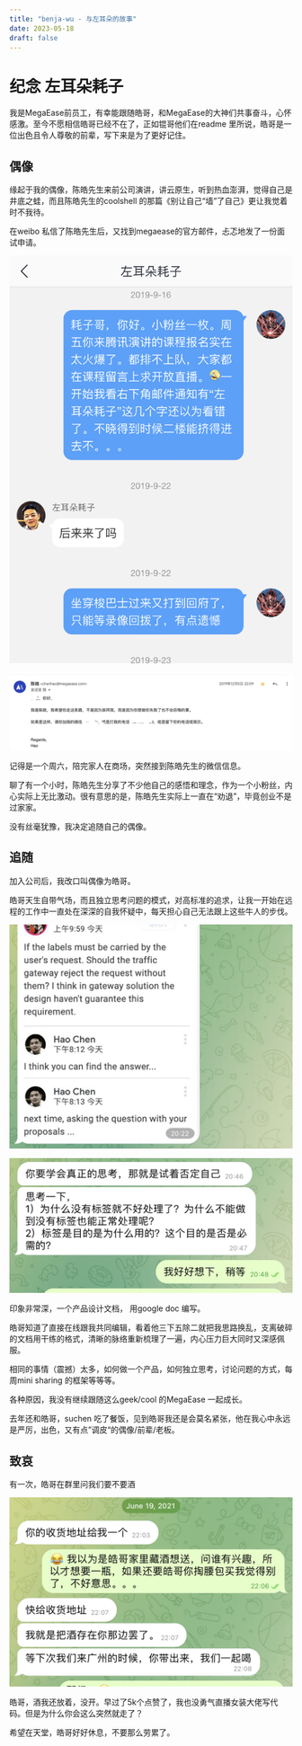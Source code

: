 ```yaml
--- 
title: "benja-wu - 与左耳朵的故事"
date: 2023-05-18
draft: false
---
```


# 纪念 左耳朵耗子 

我是MegaEase前员工，有幸能跟随皓哥，和MegaEase的大神们共事奋斗，心怀感激。至今不愿相信皓哥已经不在了，正如锟哥他们在readme 里所说，皓哥是一位出色且令人尊敬的前辈，写下来是为了更好记住。

## 偶像 

缘起于我的偶像，陈皓先生来前公司演讲，讲云原生，听到热血澎湃，觉得自己是井底之蛙，而且陈皓先生的coolshell 
的那篇《别让自己“墙”了自己》更让我觉着时不我待。

在weibo 私信了陈皓先生后，又找到megaease的官方邮件，忐忑地发了一份面试申请。

![weibo.jpeg](./images/weibo.jpeg)

![email.png](./images/email.png)

记得是一个周六，陪完家人在商场，突然接到陈皓先生的微信信息。

聊了有一个小时，陈皓先生分享了不少他自己的感悟和理念，作为一个小粉丝，内心实际上无比激动。很有意思的是，陈皓先生实际上一直在“劝退”，毕竟创业不是过家家。

没有丝毫犹豫，我决定追随自己的偶像。

## 追随

加入公司后，我改口叫偶像为皓哥。

皓哥天生自带气场，而且独立思考问题的模式，对高标准的追求，让我一开始在远程的工作中一直处在深深的自我怀疑中，每天担心自己无法跟上这些牛人的步伐。

![question.jpeg](./images/question.jpeg)

![think.jpeg](./images/think.jpeg)

印象非常深，一个产品设计文档， 用google doc 编写。

皓哥知道了直接在线跟我共同编辑，看着他三下五除二就把我思路换乱，支离破碎的文档用干练的格式，清晰的脉络重新梳理了一遍，内心压力巨大同时又深感佩服。

相同的事情（震撼）太多，如何做一个产品，如何独立思考，讨论问题的方式，每周mini sharing 的框架等等等。



各种原因，我没有继续跟随这么geek/cool 的MegaEase 一起成长。

去年还和皓哥，suchen 吃了餐饭，见到皓哥我还是会莫名紧张，他在我心中永远是严厉，出色，又有点”调皮“的偶像/前辈/老板。



## 致哀

有一次，皓哥在群里问我们要不要酒

![wine.jpeg](./images/wine.jpeg)

皓哥，酒我还放着，没开。早过了5k个点赞了，我也没勇气直播女装大佬写代码。但是为什么你会这么突然就走了？

希望在天堂，皓哥好好休息，不要那么劳累了。
